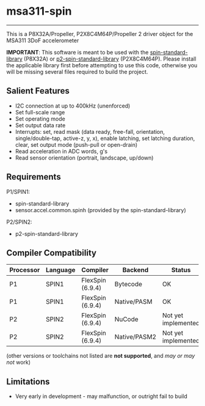 # msa311-spin 
--------------

This is a P8X32A/Propeller, P2X8C4M64P/Propeller 2 driver object for the MSA311 3DoF accelerometer

**IMPORTANT**: This software is meant to be used with the [spin-standard-library](https://github.com/avsa242/spin-standard-library) (P8X32A) or [p2-spin-standard-library](https://github.com/avsa242/p2-spin-standard-library) (P2X8C4M64P). Please install the applicable library first before attempting to use this code, otherwise you will be missing several files required to build the project.


## Salient Features

* I2C connection at up to 400kHz (unenforced)
* Set full-scale range
* Set operating mode
* Set output data rate
* Interrupts: set, read mask (data ready, free-fall, orientation, single/double-tap, active-z, y, x), enable latching, set latching duration, clear, set output mode (push-pull or open-drain)
* Read acceleration in ADC words, g's
* Read sensor orientation (portrait, landscape, up/down)


## Requirements

P1/SPIN1:
* spin-standard-library
* sensor.accel.common.spinh (provided by the spin-standard-library)


P2/SPIN2:
* p2-spin-standard-library


## Compiler Compatibility

| Processor | Language | Compiler               | Backend      | Status                |
|-----------|----------|------------------------|--------------|-----------------------|
| P1        | SPIN1    | FlexSpin (6.9.4)       | Bytecode     | OK                    |
| P1        | SPIN1    | FlexSpin (6.9.4)       | Native/PASM  | OK                    |
| P2        | SPIN2    | FlexSpin (6.9.4)       | NuCode       | Not yet implemented   |
| P2        | SPIN2    | FlexSpin (6.9.4)       | Native/PASM2 | Not yet implemented   |

(other versions or toolchains not listed are __not supported__, and _may or may not_ work)


## Limitations

* Very early in development - may malfunction, or outright fail to build

